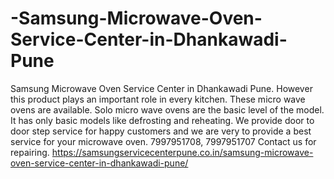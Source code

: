 # -Samsung-Microwave-Oven-Service-Center-in-Dhankawadi-Pune
 Samsung Microwave Oven Service Center in Dhankawadi Pune. However this product plays an important role in every kitchen. These micro wave ovens are available. Solo micro wave ovens are the basic level of the model. It has only basic models like defrosting and reheating. We provide door to door step service for happy customers and we are very to provide a best service for your microwave oven. 7997951708, 7997951707 Contact us for repairing. https://samsungservicecenterpune.co.in/samsung-microwave-oven-service-center-in-dhankawadi-pune/
